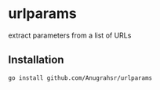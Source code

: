 # urlparams
extract parameters from a list of URLs


## Installation
```
go install github.com/Anugrahsr/urlparams
```
